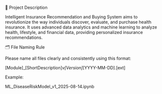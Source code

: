 📜 Project Description

Intelligent Insurance Recommendation and Buying System aims to revolutionize the way individuals discover, evaluate, and purchase health insurance.
It uses advanced data analytics and machine learning to analyze health, lifestyle, and financial data, providing personalized insurance recommendations.

🗂 File Naming Rule

Please name all files clearly and consistently using this format:

[Module]_[ShortDescription]_v[Version]_[YYYY-MM-DD].[ext]


Example:

ML_DiseaseRiskModel_v1_2025-08-14.ipynb
